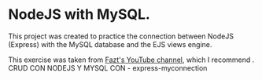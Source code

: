 # NodeJS with MySQL.

This project was created to practice the connection between NodeJS (Express) with the MySQL database and the EJS views engine.

This exercise was taken from [Fazt's YouTube channel](https://www.youtube.com/channel/UCMn28O1sQGochG94HdlthbA), which I recommend .
CRUD CON NODEJS Y MYSQL CON  - express-myconnection
